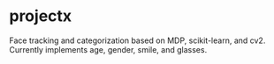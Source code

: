 projectx
========

Face tracking and categorization based on MDP, scikit-learn, and cv2.  Currently implements age, gender, smile, and glasses.
